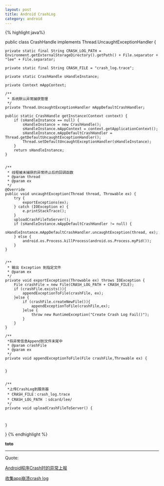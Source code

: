 ```yaml
---
layout: post
title: Android CrashLog 
category: android
---
```



{% highlight java%}

public class CrashHandle implements Thread.UncaughtExceptionHandler {

    private static final String CRASH_LOG_PATH = Environment.getExternalStorageDirectory().getPath() + File.separator + "lee" + File.separator;

    private static final String CRASH_FILE = "crash_log.trace";

    private static CrashHandle sHandleInstance;

    private Context mAppContext;

    /**
     * 系统默认异常捕获管理
     */
    private Thread.UncaughtExceptionHandler mAppDefaultCrashHandler;

    public static CrashHandle getInstance(Context context) {
        if (sHandleInstance == null) {
            sHandleInstance = new CrashHandle();
            sHandleInstance.mAppContext = context.getApplicationContext();
            sHandleInstance.mAppDefaultCrashHandler = Thread.getDefaultUncaughtExceptionHandler();
            Thread.setDefaultUncaughtExceptionHandler(sHandleInstance);
        }
        return sHandleInstance;
    }


    /**
     * 线程被未捕获的异常终止后的回调函数
     * @param thread
     * @param ex
     */
    @Override
    public void uncaughtException(Thread thread, Throwable ex) {
        try {
            exportExceptions(ex);
        } catch (IOException e) {
            e.printStackTrace();
        }
        uploadCrashFileToServer();
        if (sHandleInstance.mAppDefaultCrashHandler != null) {
            sHandleInstance.mAppDefaultCrashHandler.uncaughtException(thread, ex);
        } else {
            android.os.Process.killProcess(android.os.Process.myPid());
        }
    }


    /**
     * 输出 Exception 到指定文件
     * @param ex
     */
    private void exportExceptions(Throwable ex) throws IOException {
        File crashFile = new File(CRASH_LOG_PATH + CRASH_FILE);
        if (crashFile.exists()){
            appendExceptionToFile(crashFile, ex);
        }else {
            if (crashFile.createNewFile()){
                appendExceptionToFile(crashFile,ex);
            }else {
                throw new RuntimeException("Create Crash Log Fail()");
            }
        }
    }

    /**
     *将异常信息Append到文件末尾中
     * @param crashFile
     * @param ex
     */
    private void appendExceptionToFile(File crashFile,Throwable ex) {


    }


    /**
     *上传CrashLog到服务器
     * CRASH_FILE：crash_log.trace
     * CRASH_LOG_PATH ：sdcard/lee/
     */
    private void uploadCrashFileToServer() {



    }
}
{% endhighlight %}



**toto**


---

Quote:

[Android程序Crash时的异常上报](http://blog.csdn.net/singwhatiwanna/article/details/17289479)

[收集app崩溃crash log](http://foolog.sinaapp.com/?p=2634)
